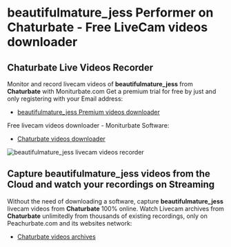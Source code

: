 # beautifulmature_jess Performer on Chaturbate - Free LiveCam videos downloader

## Chaturbate Live Videos Recorder

Monitor and record livecam videos of **beautifulmature_jess** from **Chaturbate** with Moniturbate.com
Get a premium trial for free by just and only registering with your Email address:
* [beautifulmature_jess Premium videos downloader](https://moniturbate.com/request-demo-licence-key.html)

Free livecam videos downloader - Moniturbate Software:
* [Chaturbate videos downloader](https://moniturbate.com/moniturbate-download-software.html)

![beautifulmature_jess livecam videos recorder](https://peachurnet.com/templates/moniturbate-software.png)


## Capture beautifulmature_jess videos from the Cloud and watch your recordings on Streaming

Without the need of downloading a software, capture **beautifulmature_jess** livecam videos from **Chaturbate** 100% online.
Watch Livecam archives from **Chaturbate** unlimitedly from thousands of existing recordings, only on Peachurbate.com and its websites network:
* [Chaturbate videos archives](https://peachurnet.com/)
